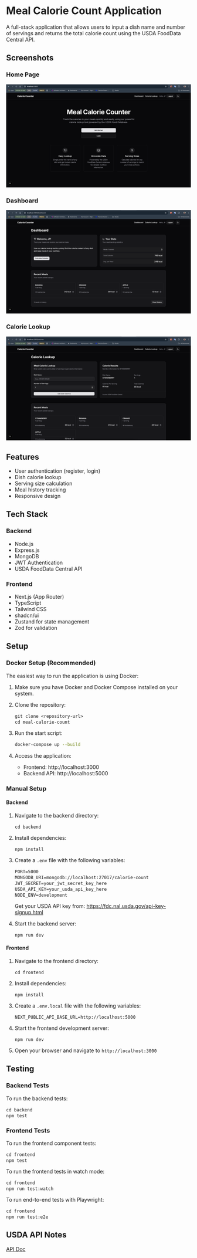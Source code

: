 # Meal Calorie Count Application

A full-stack application that allows users to input a dish name and number of servings and returns the total calorie count using the USDA FoodData Central API.

## Screenshots

### Home Page

![Home Page](HomePage.png)

### Dashboard

![Dashboard](Dashboard.png)

### Calorie Lookup

![Calorie Lookup](Calories.png)

## Features

- User authentication (register, login)
- Dish calorie lookup
- Serving size calculation
- Meal history tracking
- Responsive design

## Tech Stack

### Backend

- Node.js
- Express.js
- MongoDB
- JWT Authentication
- USDA FoodData Central API

### Frontend

- Next.js (App Router)
- TypeScript
- Tailwind CSS
- shadcn/ui
- Zustand for state management
- Zod for validation

## Setup

### Docker Setup (Recommended)

The easiest way to run the application is using Docker:

1. Make sure you have Docker and Docker Compose installed on your system.

2. Clone the repository:

   ```
   git clone <repository-url>
   cd meal-calorie-count
   ```

3. Run the start script:

   ```bash
   docker-compose up --build
   ```

4. Access the application:
   - Frontend: http://localhost:3000
   - Backend API: http://localhost:5000

### Manual Setup

#### Backend

1. Navigate to the backend directory:

   ```
   cd backend
   ```

2. Install dependencies:

   ```
   npm install
   ```

3. Create a `.env` file with the following variables:

   ```
   PORT=5000
   MONGODB_URI=mongodb://localhost:27017/calorie-count
   JWT_SECRET=your_jwt_secret_key_here
   USDA_API_KEY=your_usda_api_key_here
   NODE_ENV=development
   ```

   Get your USDA API key from: https://fdc.nal.usda.gov/api-key-signup.html

4. Start the backend server:
   ```
   npm run dev
   ```

#### Frontend

1. Navigate to the frontend directory:

   ```
   cd frontend
   ```

2. Install dependencies:

   ```
   npm install
   ```

3. Create a `.env.local` file with the following variables:

   ```
   NEXT_PUBLIC_API_BASE_URL=http://localhost:5000
   ```

4. Start the frontend development server:

   ```
   npm run dev
   ```

5. Open your browser and navigate to `http://localhost:3000`

## Testing

### Backend Tests

To run the backend tests:

```
cd backend
npm test
```

### Frontend Tests

To run the frontend component tests:

```
cd frontend
npm test
```

To run the frontend tests in watch mode:

```
cd frontend
npm run test:watch
```

To run end-to-end tests with Playwright:

```
cd frontend
npm run test:e2e
```

## USDA API Notes

[API Doc](https://app.swaggerhub.com/apis-docs/fdcnal/food-data_central_api/1.0.1)
